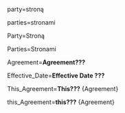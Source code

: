 party=<span class="definedterm">stroną</span>

parties=<span class="definedterm">stronami</span>

Party=<span class="definedterm">Stroną</span>

Parties=<span class="definedterm">Stronami</span>

Agreement=<span class="definedterm"><b>Agreement???</b></span>

Effective_Date=<span class="definedterm"><b>Effective Date ???</b></span>

This_Agreement=<b>This???</b> <span class="definedterm">{Agreement}</span>

this_Agreement=<b>this???</b> <span class="definedterm">{Agreement}</span>
